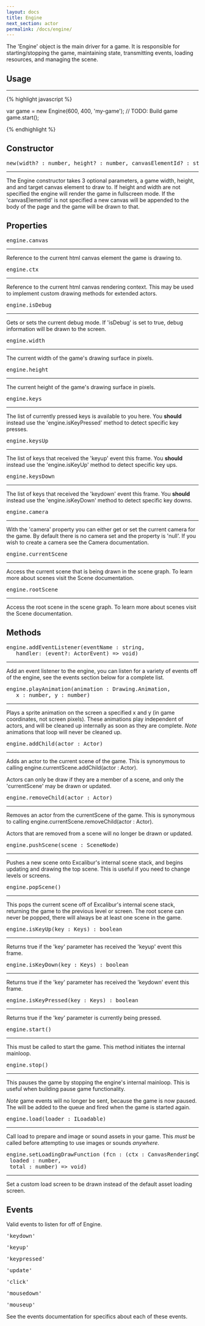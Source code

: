 ```yaml
---
layout: docs
title: Engine
next_section: actor
permalink: /docs/engine/
---
```


The 'Engine' object is the main driver for a game. It is responsible for 
starting/stopping the game, maintaining state, transmitting events, 
loading resources, and managing the scene.

## Usage
--------
{% highlight javascript %}

var game = new Engine(600, 400, 'my-game');
// TODO: Build game
game.start();

{% endhighlight %}


## Constructor 
<pre>new(width? : number, height? : number, canvasElementId? : string)</pre>
--------------

The Engine constructor takes 3 optional parameters, a game width, height, and 
and target canvas element to draw to. If height and width are not specified
the engine will render the game in fullscreen mode. If the 'canvasElementId'
is not specified a new canvas will be appended to the body of the page and
the game will be drawn to that.

## Properties

<pre>engine.canvas</pre>
------------------------

Reference to the current html canvas element the game is drawing to.

<pre>engine.ctx</pre>
---------------------

Reference to the current html canvas rendering context. This may be used to 
implement custom drawing methods for extended actors.

<pre>engine.isDebug</pre>
---------------------
Gets or sets the current debug mode. If 'isDebug' is set to true, debug information
will be drawn to the screen.

<pre>engine.width</pre>
-----------------------

The current width of the game's drawing surface in pixels.

<pre>engine.height</pre>
------------------------

The current height of the game's drawing surface in pixels.

<pre>engine.keys</pre>
----------------------

The list of currently pressed keys is available to you here. You **should** 
instead use the 'engine.isKeyPressed' method to detect specific key presses.


<pre>engine.keysUp</pre>
------------------------

The list of keys that received the 'keyup' event this frame. You **should**
instead use the 'engine.isKeyUp' method to detect specific key ups.

<pre>engine.keysDown</pre>
--------------------------

The list of keys that received the 'keydown' event this frame. You **should**
instead use the 'engine.isKeyDown' method to detect specific key downs.

<pre>engine.camera</pre>
------------------------

With the 'camera' property you can either get or set the current camera for the
game. By default there is no camera set and the property is 'null'. If you wish
to create a camera see the Camera documentation.

<pre>engine.currentScene</pre>
------------------------------

Access the current scene that is being drawn in the scene graph. To learn more
about scenes visit the Scene documentation.

<pre>engine.rootScene</pre>
---------------------------

Access the root scene in the scene graph. To learn more about scenes visit the
Scene documentation.

## Methods

<pre>engine.addEventListener(eventName : string,  
   handler: (event?: ActorEvent) => void)</pre>
---------------------------

Add an event listener to the engine, you can listen for a variety of events 
off of the engine, see the events section below for a complete list.

<pre>engine.playAnimation(animation : Drawing.Animation, 
   x : number, y : number)</pre>
--------------------------

Plays a sprite animation on the screen a specified x and y (in game 
coordinates, not screen pixels). These animations play independent of actors,
and will be cleaned up internally as soon as they are complete. *Note* animations
that loop will never be cleaned up.

<pre>engine.addChild(actor : Actor)</pre>
--------------------------

Adds an actor to the current scene of the game. This is synonymous to calling
engine.currentScene.addChild(actor : Actor). 

Actors can only be draw if they are a member of a scene, and only the 
'currentScene' may be drawn or updated.

<pre>engine.removeChild(actor : Actor)</pre>
--------------------------

Removes an actor from the currentScene of the game. This is synonymous to
calling engine.currentScene.removeChild(actor : Actor).

Actors that are removed from a scene will no longer be drawn or updated.

<pre>engine.pushScene(scene : SceneNode)</pre>
--------------------------

Pushes a new scene onto Excalibur's internal scene stack, and begins updating 
and drawing the top scene. This is useful if you need to change levels or screens.

<pre>engine.popScene()</pre>
--------------------------

This pops the current scene off of Excalibur's internal scene stack, returning
the game to the previous level or screen. The root scene can never be popped,
there will always be at least one scene in the game.

<pre>engine.isKeyUp(key : Keys) : boolean</pre>
---------------------------

Returns true if the 'key' parameter has received the 'keyup' event this frame.

<pre>engine.isKeyDown(key : Keys) : boolean</pre>
---------------------------

Returns true if the 'key' parameter has received the 'keydown' event this frame.

<pre>engine.isKeyPressed(key : Keys) : boolean</pre>
---------------------------

Returns true if the 'key' parameter is currently being pressed.

<pre>engine.start()</pre>
---------------------------

This must be called to start the game. This method initiates the internal 
mainloop.

<pre>engine.stop()</pre>
---------------------------

This pauses the game by stopping the engine's internal mainloop. This is 
useful when building pause game functionality. 

*Note* game events will no longer be sent, because the game is now paused.
The will be added to the queue and fired when the game is started again.

<pre>engine.load(loader : ILoadable)</pre>
----------------------------

Call load to prepare and image or sound assets in your game. This *must* be 
called before attempting to use images or sounds *anywhere*.

<pre>engine.setLoadingDrawFunction (fcn : (ctx : CanvasRenderingContext2D,
 loaded : number, 
 total : number) => void)</pre>
----------------------------

Set a custom load screen to be drawn instead of the default asset loading
screen.


## Events

Valid events to listen for off of Engine.

<pre>'keydown'</pre>
<pre>'keyup'</pre>
<pre>'keypressed'</pre>
<pre>'update'</pre>
<pre>'click'</pre>
<pre>'mousedown'</pre>
<pre>'mouseup'</pre>

See the events documentation for specifics about each of these events.
